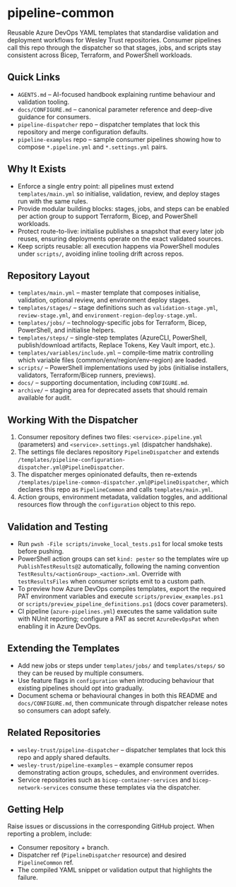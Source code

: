 # pipeline-common

Reusable Azure DevOps YAML templates that standardise validation and deployment workflows for Wesley Trust repositories. Consumer pipelines call this repo through the dispatcher so that stages, jobs, and scripts stay consistent across Bicep, Terraform, and PowerShell workloads.

## Quick Links
- `AGENTS.md` – AI-focused handbook explaining runtime behaviour and validation tooling.
- `docs/CONFIGURE.md` – canonical parameter reference and deep-dive guidance for consumers.
- `pipeline-dispatcher` repo – dispatcher templates that lock this repository and merge configuration defaults.
- `pipeline-examples` repo – sample consumer pipelines showing how to compose `*.pipeline.yml` and `*.settings.yml` pairs.

## Why It Exists
- Enforce a single entry point: all pipelines must extend `templates/main.yml` so initialise, validation, review, and deploy stages run with the same rules.
- Provide modular building blocks: stages, jobs, and steps can be enabled per action group to support Terraform, Bicep, and PowerShell workloads.
- Protect route-to-live: initialise publishes a snapshot that every later job reuses, ensuring deployments operate on the exact validated sources.
- Keep scripts reusable: all execution happens via PowerShell modules under `scripts/`, avoiding inline tooling drift across repos.

## Repository Layout
- `templates/main.yml` – master template that composes initialise, validation, optional review, and environment deploy stages.
- `templates/stages/` – stage definitions such as `validation-stage.yml`, `review-stage.yml`, and `environment-region-deploy-stage.yml`.
- `templates/jobs/` – technology-specific jobs for Terraform, Bicep, PowerShell, and initialise helpers.
- `templates/steps/` – single-step templates (AzureCLI, PowerShell, publish/download artifacts, Replace Tokens, Key Vault import, etc.).
- `templates/variables/include.yml` – compile-time matrix controlling which variable files (common/env/region/env-region) are loaded.
- `scripts/` – PowerShell implementations used by jobs (initialise installers, validators, Terraform/Bicep runners, previews).
- `docs/` – supporting documentation, including `CONFIGURE.md`.
- `archive/` – staging area for deprecated assets that should remain available for audit.

## Working With the Dispatcher
1. Consumer repository defines two files: `<service>.pipeline.yml` (parameters) and `<service>.settings.yml` (dispatcher handshake).
2. The settings file declares repository `PipelineDispatcher` and extends `/templates/pipeline-configuration-dispatcher.yml@PipelineDispatcher`.
3. The dispatcher merges opinionated defaults, then re-extends `/templates/pipeline-common-dispatcher.yml@PipelineDispatcher`, which declares this repo as `PipelineCommon` and calls `templates/main.yml`.
4. Action groups, environment metadata, validation toggles, and additional resources flow through the `configuration` object to this repo.

## Validation and Testing
- Run `pwsh -File scripts/invoke_local_tests.ps1` for local smoke tests before pushing.
- PowerShell action groups can set `kind: pester` so the templates wire up `PublishTestResults@2` automatically, following the naming convention `TestResults/<actionGroup>_<action>.xml`. Override with `testResultsFiles` when consumer scripts emit to a custom path.
- To preview how Azure DevOps compiles templates, export the required PAT environment variables and execute `scripts/preview_examples.ps1` or `scripts/preview_pipeline_definitions.ps1` (docs cover parameters).
- CI pipeline (`azure-pipelines.yml`) executes the same validation suite with NUnit reporting; configure a PAT as secret `AzureDevOpsPat` when enabling it in Azure DevOps.

## Extending the Templates
- Add new jobs or steps under `templates/jobs/` and `templates/steps/` so they can be reused by multiple consumers.
- Use feature flags in `configuration` when introducing behaviour that existing pipelines should opt into gradually.
- Document schema or behavioural changes in both this README and `docs/CONFIGURE.md`, then communicate through dispatcher release notes so consumers can adopt safely.

## Related Repositories
- `wesley-trust/pipeline-dispatcher` – dispatcher templates that lock this repo and apply shared defaults.
- `wesley-trust/pipeline-examples` – example consumer repos demonstrating action groups, schedules, and environment overrides.
- Service repositories such as `bicep-container-services` and `bicep-network-services` consume these templates via the dispatcher.

## Getting Help
Raise issues or discussions in the corresponding GitHub project. When reporting a problem, include:
- Consumer repository + branch.
- Dispatcher ref (`PipelineDispatcher` resource) and desired `PipelineCommon` ref.
- The compiled YAML snippet or validation output that highlights the failure.

